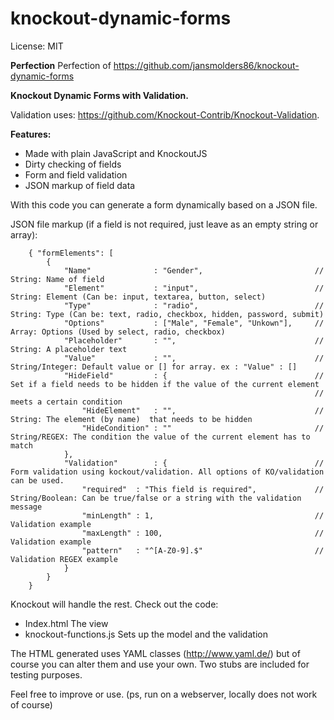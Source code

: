 knockout-dynamic-forms
======================
License: MIT

__Perfection__
Perfection of https://github.com/jansmolders86/knockout-dynamic-forms

__Knockout Dynamic Forms with Validation.__

Validation uses: https://github.com/Knockout-Contrib/Knockout-Validation.

__Features:__

* Made with plain JavaScript and KnockoutJS
* Dirty checking of fields
* Form and field validation 
* JSON markup of field data

With this code you can generate a form dynamically based on a JSON file.

JSON file markup (if a field is not required, just leave as an empty string or array):

        { "formElements": [
            {
                "Name"              : "Gender",                         // String: Name of field
                "Element"           : "input",                          // String: Element (Can be: input, textarea, button, select)
                "Type"              : "radio",                          // String: Type (Can be: text, radio, checkbox, hidden, password, submit)
                "Options"           : ["Male", "Female", "Unkown"],     // Array: Options (Used by select, radio, checkbox)
                "Placeholder"       : "",                               // String: A placeholder text
                "Value"             : "",                               // String/Integer: Default value or [] for array. ex : "Value" : []
                "HideField"         : {                                 // Set if a field needs to be hidden if the value of the current element
                                                                        // meets a certain condition
                    "HideElement"   : "",                               // String: The element (by name)  that needs to be hidden
                    "HideCondition" : ""                                // String/REGEX: The condition the value of the current element has to match
                },
                "Validation"        : {                                 // Form validation using kockout/validation. All options of KO/validation can be used.
                    "required"  : "This field is required",             // String/Boolean: Can be true/false or a string with the validation message
                    "minLength" : 1,                                    // Validation example
                    "maxLength" : 100,                                  // Validation example
                    "pattern"   : "^[A-Z0-9].$"                         // Validation REGEX example
                }
            }
        } 
 
Knockout will handle the rest. Check out the code:

* Index.html                    The view 
* knockout-functions.js         Sets up the model and the validation 
        
The HTML generated uses YAML classes (http://www.yaml.de/) but of course you can alter them and use your own.
Two stubs are included for testing purposes.

Feel free to improve or use. 
(ps, run on a webserver, locally does not work of course)
